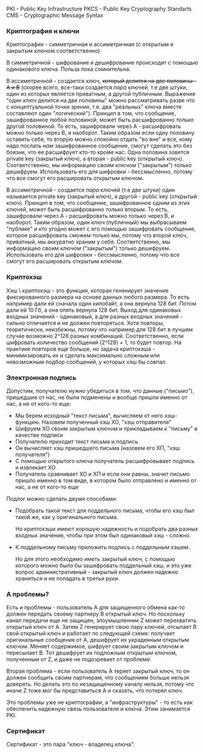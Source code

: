 PKI - Public Key Infrastructure
PKCS - Public Key Cryptography Standarts
CMS - Cryptographic Message Syntax

### Криптография и ключи

Криптография - симметричная и ассиметричная (с открытым и закрытым ключом соответственно)

В симметричной - шифрование и дешифрование происходит с помощью одинакового ключа. Польза пока сомнительна.

В ассиметричной - создается ключ, ~~который делится на две половины - A и B~~ (скорее всего, все-таки создается *пара* ключей, т.е две штуки, один из которых является приватным, а другой публичным. Выражение "один ключ делится на две половины" можно рассматривать разве что с концептуальной точки зрения, т.е. два "реальных" ключа вместе составляют один "логический"). Принцип в том, что сообщение, зашифрованное любой половиной, может быть расшифрованно *только* другой половиной. То есть, зашифровали через А - расшифровать можно только через В, и наоборот. Таким образом если одну половину оставить себе, то вторую можно спокойно отдать "во вне" и все, кому надо послать *нам* зашифрованное сообщение, смогут сделать это без боязни, что ее расшифрует кто-то кроме нас. Одна половина зовется private key (закрытый ключ), а вторая - public key (открытый ключ). Соответственно, мы информацию своим ключом ("закрытым") только дешифруем. Использовать его для шифровки - бессмысленно, потому что все смогут его расшировать открытым ключом.

В ассиметричной - создается *пара* ключей (т.е две штуки) один называется private key (закрытый ключ), а другой - public key (открытый ключ). Принцип в том, что сообщение, зашифрованное одним из этих ключей, может быть расшифрованно *только* вторым. То есть, зашифровали через А - расшифровать можно только через В, и наоборот. Таким образом, один ключ (публичный) мы выбрасываем "публике" и кто угодно может с его помощью зашифровать сообщение, которое расшифровать сможем только мы, потому что второй ключ, приватный, мы аккуратно храним у себя. Соответственно, мы информацию своим ключом ("закрытым") только дешифруем. Использовать его для шифровки - бессмысленно, потому что все смогут его расшировать открытым ключом.

### Криптохэш

Хэш \ криптохэш - это функция, которая гененирует значение фиксированного размера на основе данных любого размера. То есть например дали ей сначала один килобайт, а она вернула 128 бит. Потом дали ей 10 Гб, а она опять вернула 128 бит. Выход для одинаковых входных значений - одинаковый, а для разных входных значений - сильно отличается и не должен повторяться. Хотя повторы, теоретически, неизбежны, потому что например для 128 бит в лучшем случае возможно 2^128 разных комбинаций. Соответственно, если шифровать количество сообщений (2^128) + 1, то будет повтор. На практике повторов еще больше, но задача криптохэша - минимизировать их и сделать максимально сложным или невозможным подбор сообщений, у которых хэш бы совпал.

### Электронная подпись

Допустим, получателю нужно убедиться в том, что данные ("письмо"), пришедшие от нас, не были подменены и вообще пришли именно от нас, а не от кого-то еще:

* Мы берем исходный "текст письма", вычисляем от него хэш-функцию. Назовем полученный хэш ХО, "хэш отправителя"
* Шифруем ХО своим закрытым ключом и прикладываем к "письму" в качестве подписи
* Получателю приходит текст письма и подпись
* Он вычисляет хэш пришедшего письма (назовем его ХП, "хэш получателя")
* С помощью открытого ключа получатель расшифровывает подпись и извлекает ХО
* Получатель сравнивает ХО и ХП и если они равны, значит письмо пришло именно в том виде, в котором было отправлено и именно от нас, а не от кого-то еще

Подлог можно сделать двумя способами:

* Подобрать такой текст для поддельного письма, чтобы его хэш был такой же, как у оригинального письма.

  Но криптохэши имеют хорошую надежность и подобрать два разных входных значения, чтобы при этом был одинаковый хэш - сложно.

* К поддельному письму приложить подпись с поддельным хэшем.

  Но для этого необходимо иметь закрытый ключ, с помощью которого можно было бы зашифровать поддельный хэш, и это уже вопрос административный - закрытый ключ должен надежно храниться и не попадать в третьи руки.

### А проблемы?

Есть и проблемы - пользователь A для защищенного обмена как-то должен передать своему партнеру B открытый ключ. Но поскольку канал передачи еще не защищен, злоумышленник Z может перехватить открытый ключ от А. Затем Z генерирует свою пару ключей, отсылает B свой открытый ключ и работает по следующей схеме: получает оригинальные сообщения от А, дешифрует их украденным открытым ключом. Меняет содержимое, шифрует своим закрытым ключом и пересылает В. Тот дешифрует их подложным открытым ключом, полученным от Z, и даже не подозревает от проблеме.

Вторая проблема - если пользователь А теряет закрытый ключ, то он должен сообщить своим партнерам, что сообщениям больше нельзя доверять. Но делать это по незащищенному каналу нельзя, потому что иначе Z тоже мог бы представиться А и сказать, что потерял ключ.

Это проблемы уже не криптографии, а "инфраструктуры" - то есть как обеспечить надежную связь пользователя и ключа. Этим занимается PKI.

### Сертификат

Сертификат - это пара "ключ - владелец ключа".